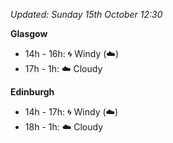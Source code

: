 *Updated: Sunday 15th October 12:30*

**Glasgow**

* 14h - 16h: :cyclone: Windy (:cloud:)
* 17h - 1h: :cloud: Cloudy

**Edinburgh**

* 14h - 17h: :cyclone: Windy (:cloud:)
* 18h - 1h: :cloud: Cloudy
